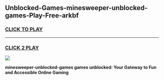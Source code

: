 
## Unblocked-Games-minesweeper-unblocked-games-Play-Free-arkbf
<h3>
<a href="https://premium76.site?title=minesweeper-unblocked-games&ref=21A">CLICK TO PLAY</a></h3>
<hr>

<h3>
<a href="https://premium76.site?title=minesweeper-unblocked-games&ref=21A">CLICK 2 PLAY</a>
  
</h3>

<a href="https://premium76.site?title=minesweeper-unblocked-games&ref=21A"><img src="https://clearcache.store/games.png"></a>


**minesweeper-unblocked-games games unblocked: Your Gateway to Fun and Accessible Online Gaming**
